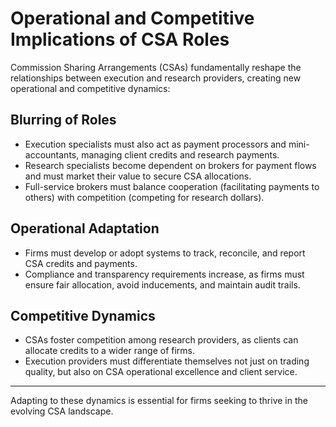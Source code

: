 # Operational and Competitive Implications of CSA Roles

Commission Sharing Arrangements (CSAs) fundamentally reshape the relationships between execution and research providers, creating new operational and competitive dynamics:

## Blurring of Roles
- Execution specialists must also act as payment processors and mini-accountants, managing client credits and research payments.
- Research specialists become dependent on brokers for payment flows and must market their value to secure CSA allocations.
- Full-service brokers must balance cooperation (facilitating payments to others) with competition (competing for research dollars).

## Operational Adaptation
- Firms must develop or adopt systems to track, reconcile, and report CSA credits and payments.
- Compliance and transparency requirements increase, as firms must ensure fair allocation, avoid inducements, and maintain audit trails.

## Competitive Dynamics
- CSAs foster competition among research providers, as clients can allocate credits to a wider range of firms.
- Execution providers must differentiate themselves not just on trading quality, but also on CSA operational excellence and client service.

---

Adapting to these dynamics is essential for firms seeking to thrive in the evolving CSA landscape. 